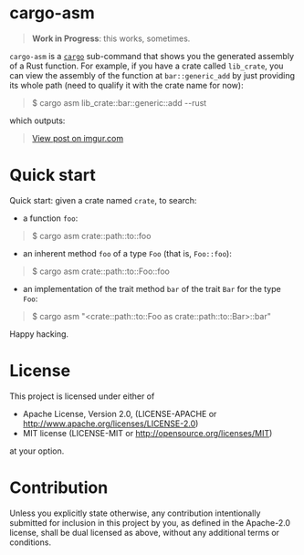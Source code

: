 # cargo-asm

> **Work in Progress**: this works, sometimes.

`cargo-asm` is a [`cargo`] sub-command that shows you the generated assembly of
a Rust function. For example, if you have a crate called `lib_crate`, you can
view the assembly of the function at `bar::generic_add` by just providing its
whole path (need to qualify it with the crate name for now):

> $ cargo asm lib_crate::bar::generic::add --rust

which outputs:

<blockquote class="imgur-embed-pub" lang="en" data-id="M1yGcsX"><a href="//imgur.com/M1yGcsX">View post on imgur.com</a></blockquote><script async src="//s.imgur.com/min/embed.js" charset="utf-8"></script>

# Quick start

Quick start: given a crate named `crate`, to search:

  * a function `foo`:
  
  >$ cargo asm crate::path::to::foo
  
  * an inherent method `foo` of a type `Foo` (that is, `Foo::foo`):

  >$ cargo asm crate::path::to::Foo::foo
  
  * an implementation of the trait method `bar` of the trait `Bar` for the type `Foo`:
      
  >$ cargo asm "<crate::path::to::Foo as crate::path::to::Bar>::bar"


Happy hacking. 

# License
This project is licensed under either of

* Apache License, Version 2.0, (LICENSE-APACHE or http://www.apache.org/licenses/LICENSE-2.0)
* MIT license (LICENSE-MIT or http://opensource.org/licenses/MIT)

at your option.

# Contribution

Unless you explicitly state otherwise, any contribution intentionally submitted
for inclusion in this project by you, as defined in the Apache-2.0 license,
shall be dual licensed as above, without any additional terms or conditions.

[`cargo`]: https://crates.io/
